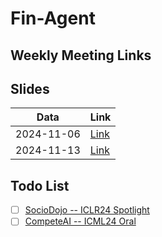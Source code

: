 # Fin-Agent 


## Weekly Meeting Links

## Slides
| Data | Link | 
|------|------|
|2024-11-06 | [Link](https://docs.google.com/presentation/d/1pflvdiG5bXtwLZtC9ipZOUQtbkoFfEPXefBP9aBUsps/edit?usp=sharing) |
| 2024-11-13 | [Link](https://docs.google.com/presentation/d/19rp6hZEEdCv0BUqFQbL0YQwjCio2XWhM7ok3EDbJcso/edit#slide=id.p) |

## Todo List
- [ ] [SocioDojo -- ICLR24 Spotlight](https://github.com/chengjunyan1/SocioDojo)
- [ ] [CompeteAI -- ICML24 Oral](https://github.com/microsoft/competeai)
